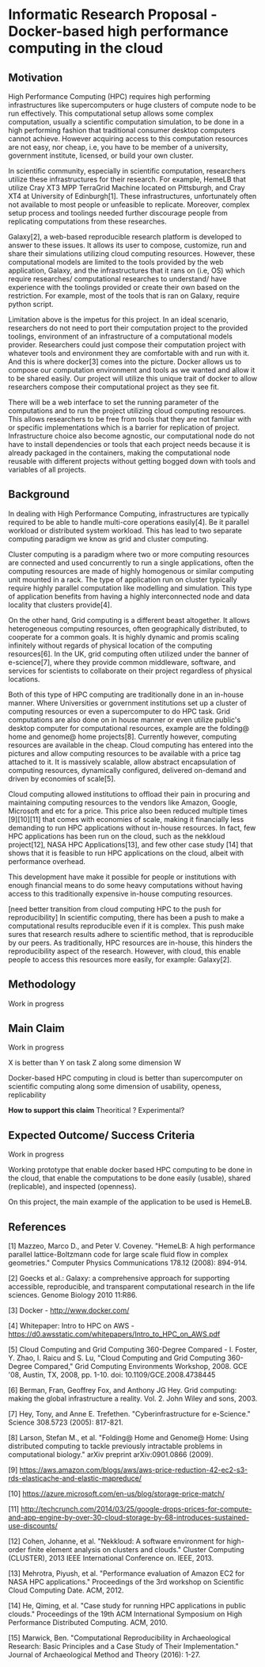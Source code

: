 # Informatic Research Proposal - Docker-based high performance computing in the cloud

## Motivation

High Performance Computing (HPC) requires high performing infrastructures
like supercomputers or huge clusters of compute node to be run effectively.
This computational setup allows some complex computation,
usually a scientific computation simulation, to be done in a high
performing fashion that traditional consumer desktop computers cannot achieve.
However acquiring access to this computation resources are not easy, nor
cheap, i.e, you have to be member of a university, government
institute, licensed, or build your own cluster.

In scientific community, especially in scientific computation,
researchers utilize these infrastructures for their research. For
example, HemeLB that utilize Cray XT3 MPP TerraGrid Machine located on Pittsburgh,
and Cray XT4 at University of Edinburgh[1]. These infrastructures,
unfortunately often not available to most people or unfeasible to
replicate. Moreover, complex setup process and toolings needed further
discourage people from replicating computations from these researches.

Galaxy[2], a web-based reproducible research platform is developed to
answer to these issues. It allows its user to compose, customize, run
and share their simulations utilizing cloud computing resources.
However, these computational models are limited to the tools provided by
the web application, Galaxy, and the infrastructures that it rans on
(i.e, OS) which require researches/ computational researches to
understand/ have experience with the toolings provided or create their
own based on the restriction. For example, most of the tools that is ran
on Galaxy, require python script.

<!--Some research have tried to overcome this limitations by utilizing the-->
<!--power of cloud computing. Galaxy[2], for example tried to be-->
<!--the web-based reproducible research platform that-->
<!--allows everyon to compose, run, and share results of the research to-->
<!--everyone using the power of cloud computing. However, the degree of the-->
<!--computations configurations are limited to the resources that are available to the-->
<!--computing infrastructure and tools provided by Galaxy project.-->

Limitation above is the impetus for this project. In an ideal scenario,
researchers do not need to port their computation project to the provided toolings,
environment of an infrastructure of a computational models provider.
Researchers could just compose their computation project with whatever
tools and environment they are comfortable with and run with it. And
this is where docker[3] comes into the picture. Docker allows us to compose
our computation environment and tools as we wanted and allow it to be
shared easily. Our project will utilize this unique trait of docker to
allow researchers compose their computational project as they see fit.

There will be a web interface to set the running parameter of the computations
and to run the project utilizing cloud computing resources. This allows
researchers to be free from tools that they are not familiar with or
specific implementations which is a barrier for replication of project.
Infrastructure choice also become agnostic, our computational node do
not have to install dependencies or tools that each project needs
because it is already packaged in the containers, making the
computational node reusable with different projects without getting
bogged down with tools and variables of all projects.





## Background

In dealing with High Performance Computing, infrastructures are
typically required to be able to handle multi-core operations easily[4].
Be it parallel workload or distributed system workload. This has lead to
two separate computing paradigm we know as grid and cluster computing.

Cluster computing is a paradigm where two or more computing resources
are connected and used concurrently to run a single applications, often
the computing resources are made of highly homogenous or similar
computing unit mounted in a rack. The type of application run on cluster typically require highly parallel
computation like modelling and simulation. This type of application benefits
from having a highly interconnected node and data locality that clusters
provide[4].

On the other hand, Grid computing is a different beast altogether. It
allows heterogeneous computing resources, often geographically
distributed, to cooperate for a common goals. It is highly dynamic and
promis scaling infinitely without regards of physical location of the
computing resources[6]. In the UK, grid computing often utilized under
the banner of e-science[7], where they provide common middleware,
software, and services for scientists to collaborate on their project regardless of physical
locations.

Both of this type of HPC computing are traditionally done in an in-house
manner. Where Universities or government institutions set up a cluster of
computing resources or even a supercomputer to do HPC task. Grid
computations are also done on in house manner or even utilize public's
desktop computer for computational resources, example are the
folding@ home and genome@ home projects[8]. Currently however, computing
resources are available in the cheap. Cloud computing has entered into
the pictures and allow computing resources to be available with a
price tag attached to it. It is massively scalable, allow abstract
encapsulation of computing resources, dynamically configured,
delivered on-demand and driven by economies of scale[5].

Cloud computing allowed institutions to offload their pain in procuring
and maintaining computing resources to the vendors like Amazon, Google,
Microsoft and etc for a price. This price also been reduced multiple times [9][10][11]
that comes with economies of scale, making it financially less demanding to
run HPC applications without in-house resources. In fact, few HPC
applications has been run on the cloud, such as the nekkloud
project[12], NASA HPC Applications[13], and few other case study [14]
that shows that it is feasible to run HPC applications on the cloud,
albeit with performance overhead.

This development have make it possible for people or institutions with
enough financial means to do some heavy computations without having
access to this traditionally expensive in-house computing resources.

[need better transition from cloud computing HPC to the push for
reproducibility]
In scientific computing, there has been a push to make a computational
results reproducible even if it is complex. This push make sures that
research results adhere to scientific method, that is reproducible by
our peers. As traditionally, HPC resources are in-house, this hinders
the reproducibility aspect of the research. However, with cloud, this
enable people to access this resources more easily, for example:
Galaxy[2].





<!--* History of Research Computing-->
<!--* - Grid Computing-->
<!--* - Cloud Computing-->

<!--* Scientific Computing-->
<!--* - Reproducible research-->
<!--* - Science code manifesto-->
<!--* - Example of scientific computing-->



<!--This has been the condition for past decades [?] because access of-->
<!--computational power is hard to acquire back then [?]. Currently, with-->
<!--the introduction of new computational service such as Infrastructure as-->
<!--A Service, Hardware as a Service, cloud computing has allowed people to-->
<!--acquire this resources easily and dynamically.-->


## Methodology
Work in progress

## Main Claim
Work in progress

X is better than Y on task Z along some dimension W

Docker-based HPC computing in cloud is better than supercomputer on
scientific computing along some dimension of usability, openess,
replicability

**How to support this claim** Theoritical ? Experimental?


## Expected Outcome/ Success Criteria
Work in progress

Working prototype that enable docker based HPC computing to be done in the cloud,
that enable the computations to be done easily (usable), shared
(replicable), and inspected (openness).

On this project, the main example of the application to be used is
HemeLB.

## References

[1] Mazzeo, Marco D., and Peter V. Coveney. "HemeLB: A high performance parallel lattice-Boltzmann code for large scale fluid flow in complex geometries." Computer Physics Communications 178.12 (2008): 894-914.

[2] Goecks et al.: Galaxy: a comprehensive approach for supporting accessible, reproducible, and transparent computational research in the life sciences. Genome Biology 2010 11:R86.

[3] Docker - http://www.docker.com/

[4] Whitepaper: Intro to HPC on AWS - https://d0.awsstatic.com/whitepapers/Intro_to_HPC_on_AWS.pdf

[5] Cloud Computing and Grid Computing 360-Degree Compared  - I. Foster, Y. Zhao, I. Raicu and S. Lu, "Cloud Computing and Grid Computing 360-Degree Compared," Grid Computing Environments Workshop, 2008. GCE '08, Austin, TX, 2008, pp. 1-10.  doi: 10.1109/GCE.2008.4738445

[6] Berman, Fran, Geoffrey Fox, and Anthony JG Hey. Grid computing: making the global infrastructure a reality. Vol. 2. John Wiley and sons, 2003.

[7] Hey, Tony, and Anne E. Trefethen. "Cyberinfrastructure for e-Science." Science 308.5723 (2005): 817-821.

[8] Larson, Stefan M., et al. "Folding@ Home and Genome@ Home: Using distributed computing to tackle previously intractable problems in computational biology." arXiv preprint arXiv:0901.0866 (2009).

[9] https://aws.amazon.com/blogs/aws/aws-price-reduction-42-ec2-s3-rds-elasticache-and-elastic-mapreduce/

[10] https://azure.microsoft.com/en-us/blog/storage-price-match/

[11] http://techcrunch.com/2014/03/25/google-drops-prices-for-compute-and-app-engine-by-over-30-cloud-storage-by-68-introduces-sustained-use-discounts/

[12] Cohen, Johanne, et al. "Nekkloud: A software environment for high-order finite element analysis on clusters and clouds." Cluster Computing (CLUSTER), 2013 IEEE International Conference on. IEEE, 2013.

[13] Mehrotra, Piyush, et al. "Performance evaluation of Amazon EC2 for NASA HPC applications." Proceedings of the 3rd workshop on Scientific Cloud Computing Date. ACM, 2012.

[14] He, Qiming, et al. "Case study for running HPC applications in public clouds." Proceedings of the 19th ACM International Symposium on High Performance Distributed Computing. ACM, 2010.

[15] Marwick, Ben. "Computational Reproducibility in Archaeological Research: Basic Principles and a Case Study of Their Implementation." Journal of Archaeological Method and Theory (2016): 1-27.

